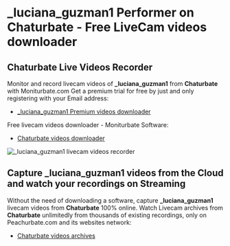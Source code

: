 # _luciana_guzman1 Performer on Chaturbate - Free LiveCam videos downloader

## Chaturbate Live Videos Recorder

Monitor and record livecam videos of **_luciana_guzman1** from **Chaturbate** with Moniturbate.com
Get a premium trial for free by just and only registering with your Email address:
* [_luciana_guzman1 Premium videos downloader](https://moniturbate.com/request-demo-licence-key.html)

Free livecam videos downloader - Moniturbate Software:
* [Chaturbate videos downloader](https://moniturbate.com/moniturbate-download-software.html)

![_luciana_guzman1 livecam videos recorder](https://peachurnet.com/templates/moniturbate-software.png)


## Capture _luciana_guzman1 videos from the Cloud and watch your recordings on Streaming

Without the need of downloading a software, capture **_luciana_guzman1** livecam videos from **Chaturbate** 100% online.
Watch Livecam archives from **Chaturbate** unlimitedly from thousands of existing recordings, only on Peachurbate.com and its websites network:
* [Chaturbate videos archives](https://peachurnet.com/)